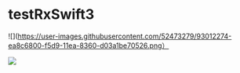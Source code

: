 # testRxSwift3

![](https://user-images.githubusercontent.com/52473279/93012274-ea8c6800-f5d9-11ea-8360-d03a1be70526.png）

![](https://user-images.githubusercontent.com/52473279/91652271-75486f80-ead0-11ea-8002-6acc4abccb92.png)
